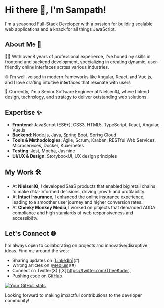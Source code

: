 # Hi there 👋, I'm Sampath!

I'm a seasoned Full-Stack Developer with a passion for building scalable web applications and a knack for all things JavaScript.

## About Me 🚀

👨‍💻 With over 8 years of professional experience, I've honed my skills in frontend and backend development, specializing in creating dynamic, user-friendly online interfaces across various industries.

🌐 I'm well-versed in modern frameworks like Angular, React, and Vue.js, and I love crafting intuitive interfaces that resonate with users.

💼 Currently, I'm a Senior Software Engineer at NielsenIQ, where I blend design, technology, and strategy to deliver outstanding web solutions.

## Expertise ✨

- **Frontend**: JavaScript (ES6+), CSS3, HTML5, TypeScript, React, Angular, Vue.js
- **Backend**: Node.js, Java, Spring Boot, Spring Cloud
- **Tools & Methodologies**: Agile, Scrum, Kanban, RESTful Web Services, Microservices, Docker, Kubernetes
- **Testing**: Jest, Mocha, Jasmine
- **UI/UX & Design**: StorybookUI, UX design principles

## My Work 🛠

- At **NielsenIQ**, I developed SaaS products that enabled big retail chains to make data-informed decisions, driving growth and profitability.
- At **Intact Insurance**, I enhanced the online insurance experience, leading to a smoother user journey and higher conversion rates.
- At **Cheeky Monkey Media**, I worked on projects that demanded AODA compliance and high standards of web responsiveness and accessibility.

## Let's Connect 🌐

I'm always open to collaborating on projects and innovative/disruptive ideas. Find me around the web:

- Sharing updates on [[LinkedIn](https://www.linkedin.com/in/sampath-kumar-868250241/)](#)
- Writing articles on [[Medium](https://medium.com/@sampath.theekoder)](#)
- Connect on Twitter(X) [[X] https://twitter.com/TheeKoder ]
- Pushing code on [GitHub](#)

[![Your GitHub stats](https://github-readme-stats.vercel.app/api?username=FullStackSamk)](https://github.com/FullStackSamk/github-readme-stats)


Looking forward to making impactful contributions to the developer community!
